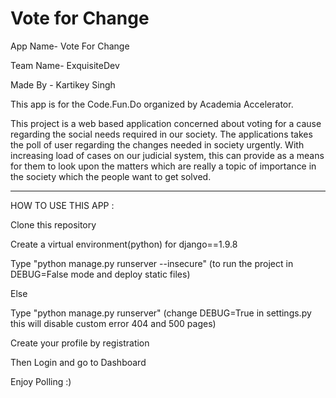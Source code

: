 # Vote for Change
App Name- Vote For Change

Team Name- ExquisiteDev

Made By -
              Kartikey Singh

This app is for the Code.Fun.Do organized by Academia Accelerator.

This project is a web based application concerned about voting for a cause regarding the social needs required in our society. The applications takes the poll of user regarding the changes needed in society urgently. With increasing load of cases on our judicial system, this can provide as a means for them to look upon the matters which are really a topic of importance in the society which the people want to get solved.

---------------------------------------------------------------------------------------------------------------------------------------------

HOW TO USE THIS APP :

Clone this repository

Create a virtual environment(python) for django==1.9.8

Type "python manage.py runserver --insecure"  (to run the project in DEBUG=False mode and deploy static files)

Else

Type "python manage.py runserver" (change DEBUG=True in settings.py this will disable custom error 404 and 500 pages)

Create your profile by registration

Then Login and go to Dashboard

Enjoy Polling :)

